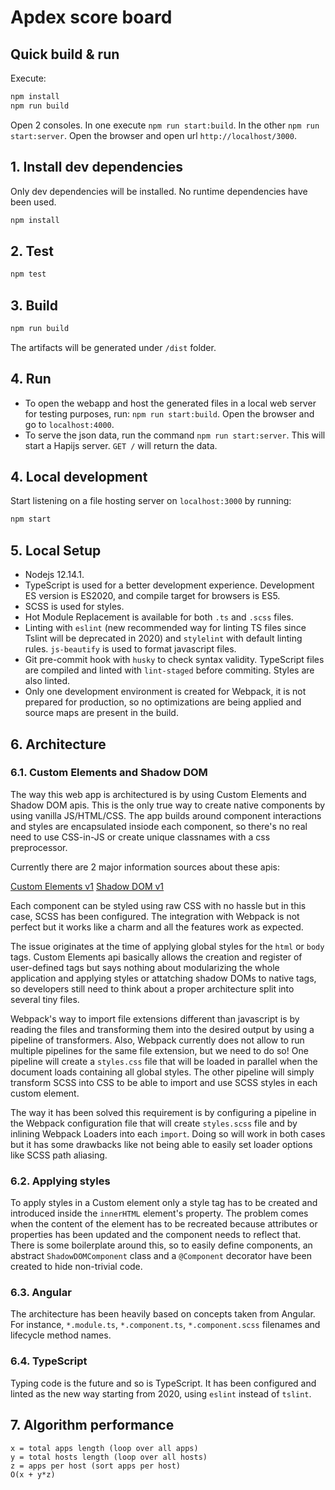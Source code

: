 # Apdex score board

## Quick build & run

Execute:

```bash
npm install
npm run build
```

Open 2 consoles. In one execute `npm run start:build`. In the other `npm run start:server`.
Open the browser and open url `http://localhost/3000`.

## 1. Install dev dependencies

Only dev dependencies will be installed. No runtime dependencies have been used.

```bash
npm install
```

## 2. Test

```bash
npm test
```

## 3. Build

```bash
npm run build
```

The artifacts will be generated under `/dist` folder.

## 4. Run

- To open the webapp and host the generated files in a local web server for testing purposes, run: `npm run start:build`. Open the browser and go to `localhost:4000`.
- To serve the json data, run the command `npm run start:server`. This will start a Hapijs server. `GET /` will return the data.

## 4. Local development

Start listening on a file hosting server on `localhost:3000` by running:

```bash
npm start
```

## 5. Local Setup

- Nodejs 12.14.1.
- TypeScript is used for a better development experience. Development ES version is ES2020,  and compile target for browsers is ES5.
- SCSS is used for styles.
- Hot Module Replacement is available for both `.ts` and `.scss` files.
- Linting with `eslint` (new recommended way for linting TS files since Tslint will be deprecated in 2020) and `stylelint` with default linting rules. `js-beautify` is used to format javascript files.
- Git pre-commit hook with `husky` to check syntax validity. TypeScript files are compiled and linted with `lint-staged` before commiting. Styles are also linted.
- Only one development environment is created for Webpack, it is not prepared for production, so no optimizations are being applied and source maps are present in the build.

## 6. Architecture

### 6.1. Custom Elements and Shadow DOM

The way this web app is architectured is by using Custom Elements and Shadow DOM apis. This is the only true way to create native components by using vanilla JS/HTML/CSS. The app builds around component interactions and styles are encapsulated insiode each component, so there's no real need to use CSS-in-JS or create unique classnames with a css preprocessor.

Currently there are 2 major information sources about these apis:

[Custom Elements v1](https://developers.google.com/web/fundamentals/web-components/customelements)
[Shadow DOM v1](https://developers.google.com/web/fundamentals/web-components/shadowdom)

Each component can be styled using raw CSS with no hassle but in this case, SCSS has been configured. The integration with Webpack is not perfect but it works like a charm and all the features work as expected.

The issue originates at the time of applying global styles for the `html` or `body` tags. Custom Elements api basically allows the creation and register of user-defined tags but says nothing about modularizing the whole application and applying styles or attatching shadow DOMs to native tags, so developers still need to think about a proper architecture split into several tiny files.

Webpack's way to import file extensions different than javascript is by reading the files and transforming them into the desired output by using a pipeline of transformers. Also, Webpack currently does not allow to run multiple pipelines for the same file extension, but we need to do so! One pipeline will create a `styles.css` file that will be loaded in parallel when the document loads containing all global styles. The other pipeline will simply transform SCSS into CSS to be able to import and use SCSS styles in each custom element.

The way it has been solved this requirement is by configuring a pipeline in the Webpack configuration file that will create `styles.scss` file and by inlining Webpack Loaders into each `import`. Doing so will work in both cases but it has some drawbacks like not being able to easily set loader options like SCSS path aliasing.

### 6.2. Applying styles

To apply styles in a Custom element only a style tag has to be created and introduced inside the `innerHTML` element's property. The problem comes when the content of the element has to be recreated because attributes or properties has been updated and the component needs to reflect that. There is some boilerplate around this, so to easily define components, an abstract `ShadowDOMComponent` class and a `@Component` decorator have been created to hide non-trivial code.

### 6.3. Angular

The architecture has been heavily based on concepts taken from Angular. For instance, `*.module.ts`, `*.component.ts`, `*.component.scss` filenames and lifecycle method names.

### 6.4. TypeScript

Typing code is the future and so is TypeScript. It has been configured and linted as the new way starting from 2020, using `eslint` instead of `tslint`.

## 7. Algorithm performance

```
x = total apps length (loop over all apps)
y = total hosts length (loop over all hosts)
z = apps per host (sort apps per host)
O(x + y*z)
```
